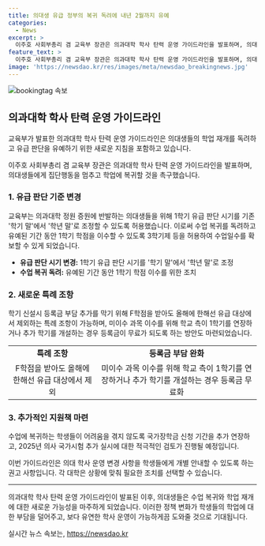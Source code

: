 ```yaml
---
title: 의대생 유급 정부의 복귀 독려에 내년 2월까지 유예
categories:
  - News
excerpt: >
  이주호 사회부총리 겸 교육부 장관은 의과대학 학사 탄력 운영 가이드라인을 발표하며, 의대생들의 1학기 유급 판단 시기를 학년 말로 조정하는 등 수업 거부 대응 조치를 발표했다. 이는 의대생들의 학습 결손을 보충하고 학년·학기를 유동적으로 운영하기 위한 것이며, F학점 대신 I학점을 주고 유급 대상에서 제외하는 특례도 가능하다. 학생들의 등록금 추가 부담을 막기 위한 대책도 마련되었으며, 국가장학금 신청 기간도 추가 연장되고 의사 국가시험의 추가 실시도 검토 중이다. 해당 조치는 올해와 무관한 내년 신입생들의 불이익을 피하기 위한 것이다.
feature_text: >
  이주호 사회부총리 겸 교육부 장관은 의과대학 학사 탄력 운영 가이드라인을 발표하며, 의대생들의 1학기 유급 판단 시기를 학년 말로 조정하는 등 수업 거부 대응 조치를 발표했다. 이는 의대생들의 학습 결손을 보충하고 학년·학기를 유동적으로 운영하기 위한 것이며, F학점 대신 I학점을 주고 유급 대상에서 제외하는 특례도 가능하다. 학생들의 등록금 추가 부담을 막기 위한 대책도 마련되었으며, 국가장학금 신청 기간도 추가 연장되고 의사 국가시험의 추가 실시도 검토 중이다. 해당 조치는 올해와 무관한 내년 신입생들의 불이익을 피하기 위한 것이다.
image: 'https://newsdao.kr/res/images/meta/newsdao_breakingnews.jpg'
---
```


<p><img src="https://newsdao.kr/res/images/meta/newsdao_breakingnews.jpg" alt="bookingtag 속보" /></p>

<h2 data-ke-size="size26">의과대학 학사 탄력 운영 가이드라인</h2>

<p>교육부가 발표한 의과대학 학사 탄력 운영 가이드라인은 의대생들의 학업 재개를 독려하고 유급 판단을 유예하기 위한 새로운 지침을 포함하고 있습니다.</p>

<p data-ke-size="size16">이주호 사회부총리 겸 교육부 장관은 의과대학 학사 탄력 운영 가이드라인을 발표하며, 의대생들에게 집단행동을 멈추고 학업에 복귀할 것을 촉구했습니다.</p>

<h3>1. 유급 판단 기준 변경</h3>

<p>교육부는 의과대학 정원 증원에 반발하는 의대생들을 위해 1학기 유급 판단 시기를 기존 '학기 말'에서 '학년 말'로 조정할 수 있도록 허용했습니다. 이로써 수업 복귀를 독려하고 유예된 기간 동안 1학기 학점을 이수할 수 있도록 3학기제 등을 허용하여 수업일수를 확보할 수 있게 되었습니다.</p>

<ul>
  <li><b>유급 판단 시기 변경:</b> 1학기 유급 판단 시기를 '학기 말'에서 '학년 말'로 조정</li>
  <li><b>수업 복귀 독려:</b> 유예된 기간 동안 1학기 학점 이수를 위한 조치</li>
</ul>

<h3>2. 새로운 특례 조항</h3>

<p>학기 신설시 등록금 부담 추가를 막기 위해 F학점을 받아도 올해에 한해선 유급 대상에서 제외하는 특례 조항이 가능하며, 미이수 과목 이수를 위해 학교 측이 1학기를 연장하거나 추가 학기를 개설하는 경우 등록금이 무료가 되도록 하는 방안도 마련되었습니다.</p>

<table>
  <tr>
    <td style="text-align: center; height: 17px;"><b>특례 조항</b></td>
    <td style="text-align: center; height: 17px;"><b>등록금 부담 완화</b></td>
  </tr>
  <tr>
    <td style="text-align: center; height: 17px;">F학점을 받아도 올해에 한해선 유급 대상에서 제외</td>
    <td style="text-align: center; height: 17px;">미이수 과목 이수를 위해 학교 측이 1학기를 연장하거나 추가 학기를 개설하는 경우 등록금 무료화</td>
  </tr>
</table>

<h3>3. 추가적인 지원책 마련</h3>

<p>수업에 복귀하는 학생들이 어려움을 겪지 않도록 국가장학금 신청 기간을 추가 연장하고, 2025년 의사 국가시험 추가 실시에 대한 적극적인 검토가 진행될 예정입니다.</p>

<p data-ke-size="size16">이번 가이드라인은 의대 학사 운영 변경 사항을 학생들에게 개별 안내할 수 있도록 하는 권고 사항입니다. 각 대학은 상황에 맞춰 필요한 조치를 선택할 수 있습니다.</p>

<hr>

<p>의과대학 학사 탄력 운영 가이드라인이 발표된 이후, 의대생들은 수업 복귀와 학업 재개에 대한 새로운 가능성을 마주하게 되었습니다. 이러한 정책 변화가 학생들의 학업에 대한 부담을 덜어주고, 보다 유연한 학사 운영이 가능하게끔 도와줄 것으로 기대됩니다.</p>
실시간 뉴스 속보는, <a href="https://newsdao.kr" rel="dofollow">https://newsdao.kr</a>


